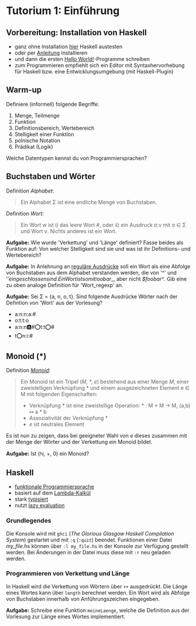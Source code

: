 # Tutorium 1: Einführung

## Vorbereitung: Installation von Haskell
* ganz ohne Installation [hier](http://tryhaskell.org/) Haskell austesten
* oder per [Anleitung](https://docs.haskellstack.org/en/stable/README/) installieren
* und dann die ersten [Hello World!](https://wiki.haskell.org/Haskell_in_5_steps)-Programme schreiben
* zum Programmieren empfiehlt sich ein Editor mit Syntaxhervorhebung für Haskell bzw. eine Entwicklungsumgebung (mit Haskell-Plugin)

## Warm-up
Definiere (informell) folgende Begriffe:
1. Menge, Teilmenge
2. Funktion
3. Definitionsbereich, Wertebereich
4. Stelligkeit einer Funktion
5. polnische Notation
6. Prädikat (Logik)

Welche Datentypen kennst du von Programmiersprachen?

## Buchstaben und Wörter
Definition _Alphabet_:
> Ein Alphabet Σ ist eine endliche Menge von Buchstaben.

Definition _Wort_:
> Ein Wort _w_ ist i) das leere Wort #, oder ii) ein Ausdruck σ:_v_ mit σ ∈ Σ und Wort _v_.
Nichts anderes ist ein Wort.

__Aufgabe:__ Wie wurde 'Verkettung' und 'Länge' definiert? Fasse beides als Funktion auf:
 Von welcher Stelligkeit sind sie und was ist ihr Definitions- und Wertebereich?
 
 __Aufgabe:__ In Anlehnung an [reguläre Ausdrücke](https://de.wikipedia.org/wiki/Regul%C3%A4rer_Ausdruck)
 soll ein Wort als eine Abfolge von Buchstaben aus dem Alphabet verstanden werden, die von '^' und '$' 
 eingeschlossen sind. Ein Wort ist somit _^foobar$_, aber nicht _$foobar^_. Gib eine zu oben analoge
 Definition für 'Wort_regexp' an.
 
 __Aufgabe:__ Sei Σ = {a, n, o, t}. Sind folgende Ausdrücke Wörter nach der Defintion von 'Wort' aus der Vorlesung?
  * a:n:n\:a:#
  * o:t:t:o
  * a:n:n:a:#:o:t:t:o:#
  * t:o:n:i:#
  
## Monoid (*)
  
Definition [_Monoid_](https://de.wikipedia.org/wiki/Monoid):
> Ein Monoid ist ein Tripel (_M_, *, _e_) bestehend aus einer Menge _M_, einer zweistelligen Verknüpfung *
> und einem ausgezeichneten Element e ∈ M mit folgenden Eigenschaften:
> * Verknüpfung \* ist eine zweistellige Operation: \* : M × M → M, (a,b) ↦ a * b
> * Assoziativität der Verknüpfung *
> * _e_ ist neutrales Element

Es ist nun zu zeigen, dass bei geeigneter Wahl von _e_ dieses zusammen mit der Menge der Wörter und der Verkettung ein Monoid bildet.

__Aufgabe:__ Ist (ℕ, +, 0) ein Monoid?


## Haskell

* [funktionale Programmiersprache](https://de.wikipedia.org/wiki/Funktionale_Programmierung)
* basiert auf dem [Lambda-Kalkül](https://de.wikipedia.org/wiki/Lambda-Kalk%C3%BCl)
* stark [typisiert](https://de.wikipedia.org/wiki/Typisierung_(Informatik))
* nutzt [lazy evaluation](https://de.wikipedia.org/wiki/Lazy_Evaluation)

### Grundlegendes

Die Konsole wird mit `ghci` (_The Glorious Glasgow Haskell Compilation System_) gestartet und mit `:q` (`:quit`) beendet.
Funktionen einer Datei _my_file.hs_ können über `:l my_file.hs` in der Konsole zur Verfügung gestellt werden. Bei Änderungen in 
der Datei muss diese mit `:r` neu geladen werden.

### Programmieren von Verkettung und Länge

In Haskell wird die Verkettung von Wörtern über `++` ausgedrückt.
Die Länge eines Wortes kann über `length` berechnet werden.
Ein Wort wird als Abfolge von Buchstaben innerhalb von Anführungszeichen eingegeben.

__Aufgabe:__ Schreibe eine Funktion `meineLaenge`, welche die Definition aus der Vorlesung zur Länge eines Wortes implementiert.


